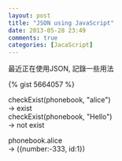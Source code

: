 ```yaml
---
layout: post
title: "JSON using JavaScript"
date: 2013-05-28 23:49
comments: true
categories: [JacaScript]
---
```


最近正在使用JSON, 記錄一些用法

{% gist 5664057 %}

checkExist(phonebook, "alice")                                                  
-> exist                                                                        
checkExist(phonebook, "Hello")                                                  
-> not exist                                                                    
                                                                                
phonebook.alice                                                                 
-> ({number:-333, id:1})
